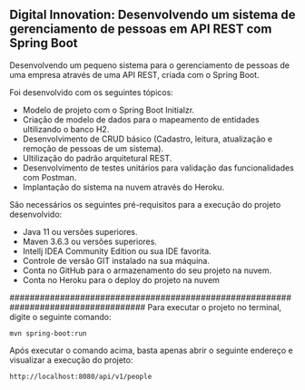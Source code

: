 <h2>Digital Innovation: Desenvolvendo um sistema de gerenciamento de pessoas em API REST com Spring Boot</h2>

Desenvolvendo um pequeno sistema para o gerenciamento de pessoas de uma empresa através de uma API REST, criada com o Spring Boot.

Foi desenvolvido com os seguintes tópicos:

* Modelo de projeto com o Spring Boot Initialzr.
* Criação de modelo de dados para o mapeamento de entidades ultilizando o banco H2.
* Desenvolvimento de CRUD básico (Cadastro, leitura, atualização e remoção de pessoas de um sistema).
* Ultilização do padrão arquitetural REST.
* Desenvolvimento de testes unitários para validação das funcionalidades com Postman.
* Implantação do sistema na nuvem através do Heroku.


São necessários os seguintes pré-requisitos para a execução do projeto desenvolvido:

* Java 11 ou versões superiores.
* Maven 3.6.3 ou versões superiores.
* Intellj IDEA Community Edition ou sua IDE favorita.
* Controle de versão GIT instalado na sua máquina.
* Conta no GitHub para o armazenamento do seu projeto na nuvem.
* Conta no Heroku para o deploy do projeto na nuvem

  

###################################################################################
Para executar o projeto no terminal, digite o seguinte comando:
```shell script
mvn spring-boot:run 
```

Após executar o comando acima, basta apenas abrir o seguinte endereço e visualizar a execução do projeto:

```
http://localhost:8080/api/v1/people
```






